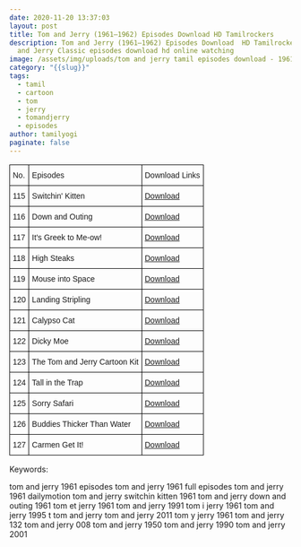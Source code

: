 ```yaml
---
date: 2020-11-20 13:37:03
layout: post
title: Tom and Jerry (1961–1962) Episodes Download HD Tamilrockers
description: Tom and Jerry (1961–1962) Episodes Download  HD Tamilrockers Tom
  and Jerry Classic episodes download hd online watching
image: /assets/img/uploads/tom and jerry tamil episodes download - 1961.png
category: "{{slug}}"
tags:
  - tamil
  - cartoon
  - tom
  - jerry
  - tomandjerry
  - episodes
author: tamilyogi
paginate: false
---
```

<style type="text/css">
.tg  {border-collapse:collapse;border-spacing:0;}
.tg td{border-color:black;border-style:solid;border-width:1px;font-family:Arial, sans-serif;font-size:14px;
  overflow:hidden;padding:10px 5px;word-break:normal;}
.tg th{border-color:black;border-style:solid;border-width:1px;font-family:Arial, sans-serif;font-size:14px;
  font-weight:normal;overflow:hidden;padding:10px 5px;word-break:normal;}
.tg .tg-0lax{text-align:left;vertical-align:top}
</style>

<table class="tg">
<thead>
  <tr>
    <th class="tg-0lax">No.</th>
    <th class="tg-0lax">Episodes</th>
    <th class="tg-0lax">Download Links</th>
  </tr>
</thead>
<tbody>
  <tr>
    <td class="tg-0lax">115</td>
    <td class="tg-0lax">Switchin' Kitten</td>
    <td class="tg-0lax"><a href="https://archive.org/download/126BuddiesThickerThanWater1962/115%20%20%20Switchin%27%20Kitten%20%5B1961%5D.mkv" rel="noopener noreferrer" target="_blank">Download</a></td>
  </tr>
  <tr>
    <td class="tg-0lax">116 </td>
    <td class="tg-0lax">Down and Outing </td>
    <td class="tg-0lax"><a href="https://archive.org/download/126BuddiesThickerThanWater1962/116%20%20%20Down%20and%20Outing%20%5B1961%5D.mkv" rel="noopener noreferrer" target="_blank">Download</a></td>
  </tr>
  <tr>
    <td class="tg-0lax">117 </td>
    <td class="tg-0lax">It's Greek to Me-ow! </td>
    <td class="tg-0lax"><a href="https://archive.org/download/126BuddiesThickerThanWater1962/117%20%20%20It%27s%20Greek%20to%20Me%20ow%20%5B1961%5D.mkv" rel="noopener noreferrer" target="_blank">Download</a></td>
  </tr>
  <tr>
    <td class="tg-0lax">118 </td>
    <td class="tg-0lax">High Steaks </td>
    <td class="tg-0lax"><a href="https://archive.org/download/126BuddiesThickerThanWater1962/118%20%20%20High%20Steaks%20%5B1962%5D.mkv" rel="noopener noreferrer" target="_blank">Download</a></td>
  </tr>
  <tr>
    <td class="tg-0lax">119 </td>
    <td class="tg-0lax">Mouse into Space </td>
    <td class="tg-0lax"><a href="https://archive.org/download/126BuddiesThickerThanWater1962/119%20%20%20Mouse%20Into%20Space%20%5B1962%5D.mkv" rel="noopener noreferrer" target="_blank">Download</a></td>
  </tr>
  <tr>
    <td class="tg-0lax">120 </td>
    <td class="tg-0lax">Landing Stripling </td>
    <td class="tg-0lax"><a href="https://archive.org/download/126BuddiesThickerThanWater1962/120%20%20%20Landing%20Stripling%20%5B1962%5D.mkv" rel="noopener noreferrer" target="_blank">Download</a></td>
  </tr>
  <tr>
    <td class="tg-0lax">121 </td>
    <td class="tg-0lax">Calypso Cat </td>
    <td class="tg-0lax"><a href="https://archive.org/download/126BuddiesThickerThanWater1962/121%20%20%20Calypso%20Cat%20%5B1962%5D.mkv" rel="noopener noreferrer" target="_blank">Download</a></td>
  </tr>
  <tr>
    <td class="tg-0lax">122 </td>
    <td class="tg-0lax">Dicky Moe </td>
    <td class="tg-0lax"><a href="https://archive.org/download/126BuddiesThickerThanWater1962/122%20%20%20Dicky%20Moe%20%5B1962%5D.mkv" rel="noopener noreferrer" target="_blank">Download</a></td>
  </tr>
  <tr>
    <td class="tg-0lax">123 </td>
    <td class="tg-0lax">The Tom and Jerry Cartoon Kit </td>
    <td class="tg-0lax"><a href="https://archive.org/download/126BuddiesThickerThanWater1962/123%20%20%20The%20Tom%20and%20Jerry%20Cartoon%20Kit%20%5B1962%5D.mkv" rel="noopener noreferrer" target="_blank">Download</a></td>
  </tr>
  <tr>
    <td class="tg-0lax">124 </td>
    <td class="tg-0lax">Tall in the Trap </td>
    <td class="tg-0lax"><a href="https://archive.org/download/126BuddiesThickerThanWater1962/124%20%20%20Tall%20in%20the%20Trap%20%5B1962%5D.mkv" rel="noopener noreferrer" target="_blank">Download</a></td>
  </tr>
  <tr>
    <td class="tg-0lax">125 </td>
    <td class="tg-0lax">Sorry Safari </td>
    <td class="tg-0lax"><a href="https://archive.org/download/126BuddiesThickerThanWater1962/125%20%20%20Sorry%20Safari%20%5B1962%5D.mkv" rel="noopener noreferrer" target="_blank">Download</a></td>
  </tr>
  <tr>
    <td class="tg-0lax">126 </td>
    <td class="tg-0lax">Buddies Thicker Than Water </td>
    <td class="tg-0lax"><a href="https://archive.org/download/126BuddiesThickerThanWater1962/126%20%20%20Buddies%20Thicker%20Than%20Water%20%5B1962%5D.mkv" rel="noopener noreferrer" target="_blank">Download</a></td>
  </tr>
  <tr>
    <td class="tg-0lax">127 </td>
    <td class="tg-0lax">Carmen Get It! </td>
    <td class="tg-0lax"><a href="https://archive.org/download/126BuddiesThickerThanWater1962/127%20%20%20Carmen%20Get%20It%21%20%5B1962%5D.mkv" rel="noopener noreferrer" target="_blank">Download</a></td>
  </tr>
</tbody>
</table>

Keywords:

tom and jerry 1961 episodes
tom and jerry 1961 full episodes
tom and jerry 1961 dailymotion
tom and jerry switchin kitten 1961
tom and jerry down and outing 1961
tom et jerry 1961
tom and jerry 1991
tom i jerry 1961
tom and jerry 1995
t tom and jerry
tom and jerry 2011
tom y jerry 1961
tom and jerry 132
tom and jerry 008
tom and jerry 1950
tom and jerry 1990
tom and jerry 2001
